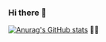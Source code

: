 ### Hi there 👋
[![Anurag's GitHub stats](https://github-readme-stats.vercel.app/api?username=WenHaoHub)](https://github.com/anuraghazra/github-readme-stats)
👨‍💻
<!--
**WenHaoHub/wenhaohub** is a ✨ _special_ ✨ repository because its `README.md` (this file) appears on your GitHub profile.

Here are some ideas to get you started:

- 🔭 I’m currently working on ...
- 🌱 I’m currently learning ...
- 👯 I’m looking to collaborate on ...
- 🤔 I’m looking for help with ...
- 💬 Ask me about ...
- 📫 How to reach me: ...
- 😄 Pronouns: ...
- ⚡ Fun fact: ...
-->
